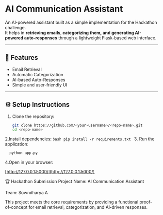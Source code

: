 # AI Communication Assistant

An AI-powered assistant built as a simple implementation for the Hackathon challenge.  
It helps in **retrieving emails, categorizing them, and generating AI-powered auto-responses** through a lightweight Flask-based web interface.

---

## 🚀 Features
- Email Retrieval  
- Automatic Categorization  
- AI-based Auto-Responses  
- Simple and user-friendly UI  

---

## ⚙️ Setup Instructions
1. Clone the repository:  
   ```bash
   git clone https://github.com/<your-username>/<repo-name>.git
   cd <repo-name>
   ```
 2.Install dependencies:
    ```bash
       pip install -r requirements.txt
      ```
3. Run the application:
 ```bash
   python app.py
```

4.Open in your browser:

[http://127.0.0.1:5000/](http://127.0.0.1:5000/)

🏆 Hackathon Submission
Project Name: AI Communication Assistant

Team: Sowndharya A

This project meets the core requirements by providing a functional proof-of-concept for email retrieval, categorization, and AI-driven responses.
